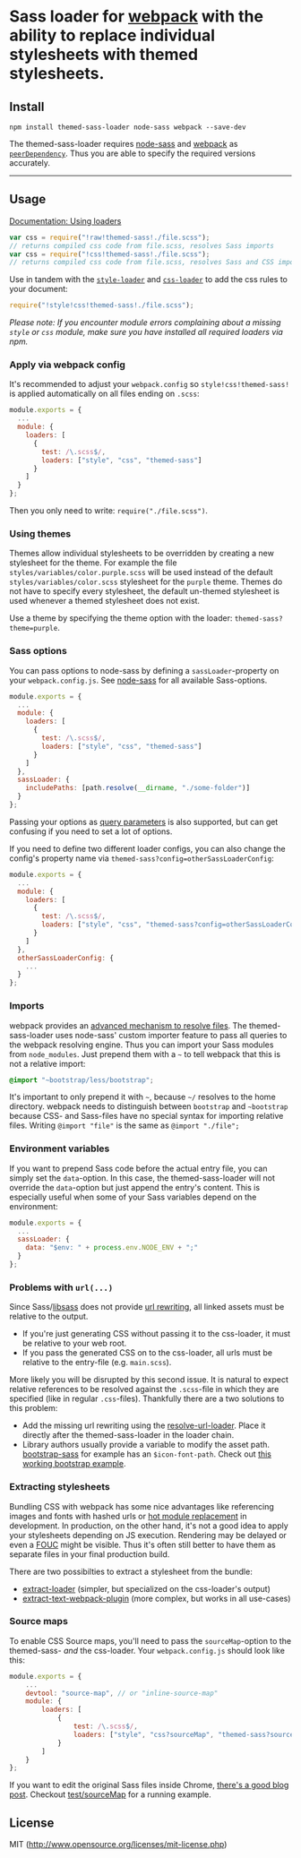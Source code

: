 # Sass loader for [webpack](http://webpack.github.io/) with the ability to replace individual stylesheets with themed stylesheets.

## Install

`npm install themed-sass-loader node-sass webpack --save-dev`

The themed-sass-loader requires [node-sass](https://github.com/sass/node-sass) and [webpack](https://github.com/webpack/webpack)
as [`peerDependency`](https://docs.npmjs.com/files/package.json#peerdependencies). Thus you are able to specify the required versions accurately.

---

## Usage

[Documentation: Using loaders](http://webpack.github.io/docs/using-loaders.html)

``` javascript
var css = require("!raw!themed-sass!./file.scss");
// returns compiled css code from file.scss, resolves Sass imports
var css = require("!css!themed-sass!./file.scss");
// returns compiled css code from file.scss, resolves Sass and CSS imports and url(...)s
```

Use in tandem with the [`style-loader`](https://github.com/webpack/style-loader) and [`css-loader`](https://github.com/webpack/css-loader) to add the css rules to your document:

``` javascript
require("!style!css!themed-sass!./file.scss");
```
*Please note: If you encounter module errors complaining about a missing `style` or `css` module, make sure you have installed all required loaders via npm.*

### Apply via webpack config

It's recommended to adjust your `webpack.config` so `style!css!themed-sass!` is applied automatically on all files ending on `.scss`:

``` javascript
module.exports = {
  ...
  module: {
    loaders: [
      {
        test: /\.scss$/,
        loaders: ["style", "css", "themed-sass"]
      }
    ]
  }
};
```

Then you only need to write: `require("./file.scss")`.

### Using themes

Themes allow individual stylesheets to be overridden by creating a new stylesheet
for the theme. For example the file `styles/variables/color.purple.scss` will be used instead of
the default `styles/variables/color.scss` stylesheet for the `purple` theme.
Themes do not have to specify every stylesheet, the default un-themed
stylesheet is used whenever a themed stylesheet does not exist.

Use a theme by specifying the theme option with the loader: `themed-sass?theme=purple`.

### Sass options

You can pass options to node-sass by defining a `sassLoader`-property on your `webpack.config.js`. See [node-sass](https://github.com/andrew/node-sass) for all available Sass-options.

```javascript
module.exports = {
  ...
  module: {
    loaders: [
      {
        test: /\.scss$/,
        loaders: ["style", "css", "themed-sass"]
      }
    ]
  },
  sassLoader: {
    includePaths: [path.resolve(__dirname, "./some-folder")]
  }
};
```

Passing your options as [query parameters](http://webpack.github.io/docs/using-loaders.html#query-parameters) is also supported, but can get confusing if you need to set a lot of options.

If you need to define two different loader configs, you can also change the config's property name via `themed-sass?config=otherSassLoaderConfig`:

```javascript
module.exports = {
  ...
  module: {
    loaders: [
      {
        test: /\.scss$/,
        loaders: ["style", "css", "themed-sass?config=otherSassLoaderConfig"]
      }
    ]
  },
  otherSassLoaderConfig: {
    ...
  }
};
```

### Imports

webpack provides an [advanced mechanism to resolve files](http://webpack.github.io/docs/resolving.html). The themed-sass-loader uses node-sass' custom importer feature to pass all queries to the webpack resolving engine. Thus you can import your Sass modules from `node_modules`. Just prepend them with a `~` to tell webpack that this is not a relative import:

```css
@import "~bootstrap/less/bootstrap";
```

It's important to only prepend it with `~`, because `~/` resolves to the home directory. webpack needs to distinguish between `bootstrap` and `~bootstrap` because CSS- and Sass-files have no special syntax for importing relative files. Writing `@import "file"` is the same as `@import "./file";`

### Environment variables

If you want to prepend Sass code before the actual entry file, you can simply set the `data`-option. In this case, the themed-sass-loader will not override the `data`-option but just append the entry's content. This is especially useful when some of your Sass variables depend on the environment:

```javascript
module.exports = {
  ...
  sassLoader: {
    data: "$env: " + process.env.NODE_ENV + ";"
  }
};
```

### Problems with `url(...)`

Since Sass/[libsass](https://github.com/sass/libsass) does not provide [url rewriting](https://github.com/sass/libsass/issues/532), all linked assets must be relative to the output.

- If you're just generating CSS without passing it to the css-loader, it must be relative to your web root.
- If you pass the generated CSS on to the css-loader, all urls must be relative to the entry-file (e.g. `main.scss`).

More likely you will be disrupted by this second issue. It is natural to expect relative references to be resolved against the `.scss`-file in which they are specified (like in regular `.css`-files). Thankfully there are a two solutions to this problem:

- Add the missing url rewriting using the [resolve-url-loader](https://github.com/bholloway/resolve-url-loader). Place it directly after the themed-sass-loader in the loader chain.
- Library authors usually provide a variable to modify the asset path. [bootstrap-sass](https://github.com/twbs/bootstrap-sass) for example has an `$icon-font-path`. Check out [this working bootstrap example](https://github.com/jtangelder/themed-sass-loader/tree/master/test/bootstrapSass).

### Extracting stylesheets

Bundling CSS with webpack has some nice advantages like referencing images and fonts with hashed urls or [hot module replacement](http://webpack.github.io/docs/hot-module-replacement-with-webpack.html) in development. In production, on the other hand, it's not a good idea to apply your stylesheets depending on JS execution. Rendering may be delayed or even a [FOUC](https://en.wikipedia.org/wiki/Flash_of_unstyled_content) might be visible. Thus it's often still better to have them as separate files in your final production build.

There are two possibilties to extract a stylesheet from the bundle:

- [extract-loader](https://github.com/peerigon/extract-loader) (simpler, but specialized on the css-loader's output)
- [extract-text-webpack-plugin](https://github.com/webpack/extract-text-webpack-plugin) (more complex, but works in all use-cases)

### Source maps

To enable CSS Source maps, you'll need to pass the `sourceMap`-option to the themed-sass- *and* the css-loader. Your `webpack.config.js` should look like this:

```javascript
module.exports = {
    ...
    devtool: "source-map", // or "inline-source-map"
    module: {
        loaders: [
            {
                test: /\.scss$/,
                loaders: ["style", "css?sourceMap", "themed-sass?sourceMap"]
            }
        ]
    }
};
```

If you want to edit the original Sass files inside Chrome, [there's a good blog post](https://medium.com/@toolmantim/getting-started-with-css-sourcemaps-and-in-browser-sass-editing-b4daab987fb0). Checkout [test/sourceMap](https://github.com/jtangelder/themed-sass-loader/tree/master/test) for a running example.

## License

MIT (http://www.opensource.org/licenses/mit-license.php)
